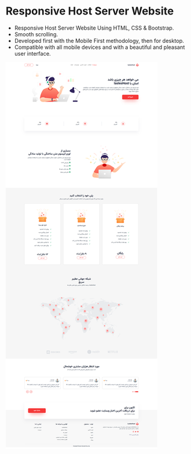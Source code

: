 
# Responsive Host Server Website 


- Responsive Host Server Website Using HTML, CSS & Bootstrap.
- Smooth scrolling.
- Developed first with the Mobile First methodology, then for desktop.
- Compatible with all mobile devices and with a beautiful and pleasant user interface.


![preview img](/laslesHost%20Preview.png)